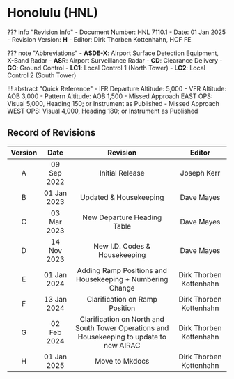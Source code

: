# Honolulu (HNL)

??? info "Revision Info"
    - Document Number: HNL 7110.1
    - Date: 01 Jan 2025
    - Revision Version: **H**
    - Editor: Dirk Thorben Kottenhahn, HCF FE

??? note "Abbreviations"
    - **ASDE-X**: Airport Surface Detection Equipment, X-Band Radar
    - **ASR**: Airport Surveillance Radar
    - **CD**: Clearance Delivery
    - **GC**: Ground Control
    - **LC1**: Local Control 1 (North Tower)
    - **LC2**: Local Control 2 (South Tower)

!!! abstract "Quick Reference"
    - IFR Departure Altitude: 5,000
    - VFR Altitude: AOB 3,000
    - Pattern Altitude: AOB 1,500
    - Missed Approach EAST OPS: Visual 5,000, Heading 150; or Instrument as Published
    - Missed Approach WEST OPS: Visual 4,000, Heading 180; or Instrument as Published

## Record of Revisions

| Version | Date | Revision | Editor |
|:---:|:---:|:---:|:---:|
| A | 09 Sep 2022 | Initial Release | Joseph Kerr |
| B | 01 Jan 2023 | Updated & Housekeeping | Dave Mayes |
| C | 03 Mar 2023 | New Departure Heading Table | Dave Mayes |
| D | 14 Nov 2023 | New I.D. Codes & Housekeeping | Dave Mayes |
| E | 01 Jan 2024 | Adding Ramp Positions and Housekeeping + Numbering Change | Dirk Thorben Kottenhahn |
| F | 13 Jan 2024 | Clarification on Ramp Position | Dirk Thorben Kottenhahn |
| G | 02 Feb 2024 | Clarification on North and South Tower Operations and Housekeeping to update to new AIRAC | Dirk Thorben Kottenhahn |
| H | 01 Jan 2025 | Move to Mkdocs | Dirk Thorben Kottenhahn |
